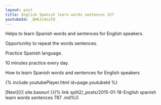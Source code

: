 ```yaml
---
layout: post
title: English Spanish learn words sentences 527 
youtubeId: _QHKJz4niFQ
---
```

 
 
Helps to learn Spanish words and sentences for English speakers.

Opportunitiy to repeat the words sentences. 

Practice Spanish language. 
 
10 minutes practice every day. 
 
How to learn Spanish words and sentences for English speakers 
 
{% include youtubePlayer.html id=page.youtubeId %}
 
 
[Next]({{ site.baseurl }}{% link  split2/_posts/2015-01-18-English spanish learn words sentences 787 .md%})
 
